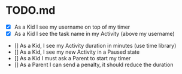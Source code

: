 # TODO.md

- [x] As a Kid I see my username on top of my timer
- [x] As a Kid I see the task name in my Activity (above my username)
- [] As a Kid, I see my Activity duration in minutes (use time library)
- [] As a Kid, I see my new Activity in a Paused state
- [] As a Kid I must ask a Parent to start my timer
- [] As a Parent I can send a penalty, it should reduce the duration
